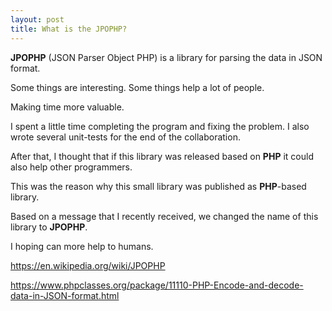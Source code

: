 ```yaml
---
layout: post
title: What is the JPOPHP?
---
```


**JPOPHP** (JSON Parser Object PHP) is a library for parsing the data in JSON format.

Some things are interesting.
Some things help a lot of people.

Making time more valuable.

I spent a little time completing the program and fixing the problem.
I also wrote several unit-tests for the end of the collaboration.

After that, I thought that if this library was released based on **PHP** it could also help other programmers.

This was the reason why this small library was published as **PHP**-based library.

Based on a message that I recently received, we changed the name of this library to **JPOPHP**.

I hoping can more help to humans.

https://en.wikipedia.org/wiki/JPOPHP

https://www.phpclasses.org/package/11110-PHP-Encode-and-decode-data-in-JSON-format.html
